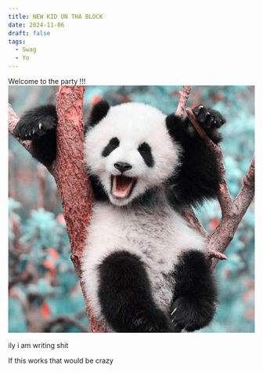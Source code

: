 ```yaml
---
title: NEW KID ON THA BLOCK
date: 2024-11-06
draft: false
tags:
  - Swag
  - Yo
---
```


Welcome to the party !!! 
![Image Description](/images/panda%20_%20aesthetic.jpeg)





















ily
i am writing shit

If this works that would be crazy